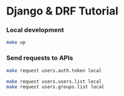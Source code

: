 # Django & DRF Tutorial

### Local development

```bash
make up
```

### Send requests to APIs

```bash
make request users.auth.token local

make request users.users.list local
make request users.groups.list local

```
